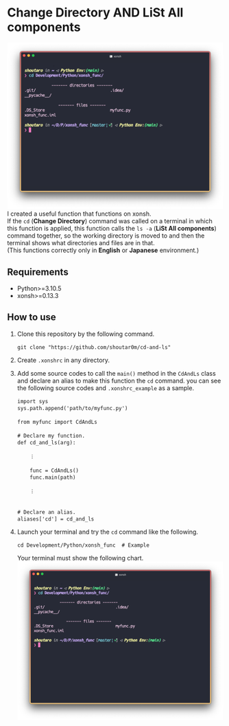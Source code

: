# Change Directory AND LiSt All components
![demo](./imgs/demo.png)
I created a useful function that functions on xonsh.  
If the `cd` (**Change Directory**) command was called on a terminal in which this function is applied, this function calls the `ls -a` (**LiSt All components**) command together, so the working directory is moved to and then the terminal shows what directories and files are in that.  
(This functions correctly only in **English** or **Japanese** environment.)

## Requirements
- Python>=3.10.5
- xonsh>=0.13.3

## How to use
1.  Clone this repository by the following command.

	```
	git clone "https://github.com/shoutar0m/cd-and-ls"
	```

2. Create `.xonshrc` in any directory.
3. Add some source codes to call the `main()` method in the `CdAndLs` class and declare an alias to make this function the `cd` command. you can see the following source codes and `.xonshrc_example` as a sample.

	```.xonshrc
	import sys
	sys.path.append('path/to/myfunc.py')
		
	from myfunc import CdAndLs
		
	# Declare my function.
	def cd_and_ls(arg):
		
	    ︙
		
	    func = CdAndLs()
	    func.main(path)
		
	    ︙
		
		
	# Declare an alias.
	aliases['cd'] = cd_and_ls
	```

3. Launch your terminal and try the `cd` command like the following. 

	```
	cd Development/Python/xonsh_func  # Example
	```
	
	Your terminal must show the following chart.
![demo](./imgs/demo.png)

